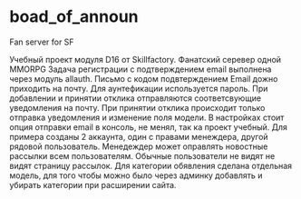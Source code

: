 # boad_of_announ
 Fan server for SF

Учебный проект модуля D16 от Skillfactory.
Фанатский серевер одной MMORPG
Задача регистрации c подтверждением email выполнена через модуль allauth. Письмо с кодом подвтерждением Email дожно приходить на почту. Для аунтефикации используется пароль.
При добавлении и принятии отклика отправляются соответсвующие уведомления на почту. 
При принятии отклика происходит только отправка уведомления и изменение поля модели.
В настройках стоит опция отправки email в консоль, не менял, так ка проект учебный.
Для примера созданы 2 аккаунта, один с правами менеждера, другой рядовой пользователь. Менедеждер может оправлять новостные рассылки всем пользователям.
Обычные пользователи не видят не видят страницу рассылок.
Для категории обявления сделана отдельная модель, для того чтобы можно было через админку добавлять и убирать категории при расширении сайта.
